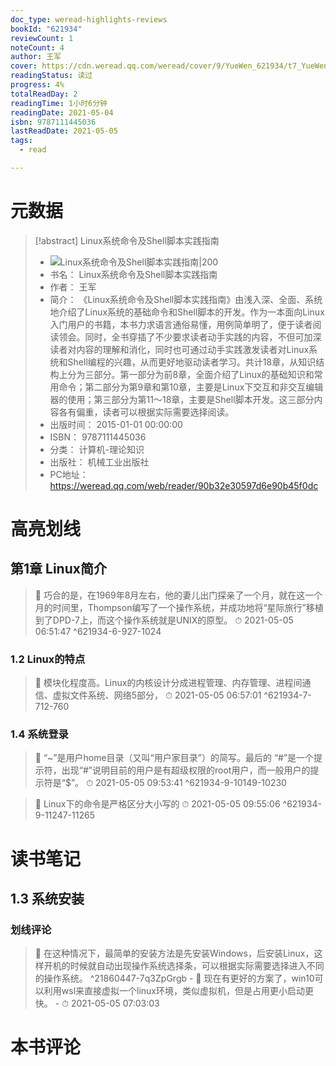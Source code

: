```yaml
---
doc_type: weread-highlights-reviews
bookId: "621934"
reviewCount: 1
noteCount: 4
author: 王军
cover: https://cdn.weread.qq.com/weread/cover/9/YueWen_621934/t7_YueWen_621934.jpg
readingStatus: 读过
progress: 4%
totalReadDay: 2
readingTime: 1小时6分钟
readingDate: 2021-05-04
isbn: 9787111445036
lastReadDate: 2021-05-05
tags:
  - read

---
```

# 元数据
> [!abstract] Linux系统命令及Shell脚本实践指南
> - ![ Linux系统命令及Shell脚本实践指南|200](https://cdn.weread.qq.com/weread/cover/9/YueWen_621934/t7_YueWen_621934.jpg)
> - 书名： Linux系统命令及Shell脚本实践指南
> - 作者： 王军
> - 简介： 《Linux系统命令及Shell脚本实践指南》由浅入深、全面、系统地介绍了Linux系统的基础命令和Shell脚本的开发。作为一本面向Linux入门用户的书籍，本书力求语言通俗易懂，用例简单明了，便于读者阅读领会。同时，全书穿插了不少要求读者动手实践的内容，不但可加深读者对内容的理解和消化，同时也可通过动手实践激发读者对Linux系统和Shell编程的兴趣，从而更好地驱动读者学习。共计18章，从知识结构上分为三部分。第一部分为前8章，全面介绍了Linux的基础知识和常用命令；第二部分为第9章和第10章，主要是Linux下交互和非交互编辑器的使用；第三部分为第11～18章，主要是Shell脚本开发。这三部分内容各有偏重，读者可以根据实际需要选择阅读。
> - 出版时间： 2015-01-01 00:00:00
> - ISBN： 9787111445036
> - 分类： 计算机-理论知识
> - 出版社： 机械工业出版社
> - PC地址：https://weread.qq.com/web/reader/90b32e30597d6e90b45f0dc

# 高亮划线

## 第1章 Linux简介

> 📌 巧合的是，在1969年8月左右，他的妻儿出门探亲了一个月，就在这一个月的时间里，Thompson编写了一个操作系统，并成功地将“星际旅行”移植到了DPD-7上，而这个操作系统就是UNIX的原型。 
> ⏱ 2021-05-05 06:51:47 ^621934-6-927-1024

### 1.2 Linux的特点

> 📌 模块化程度高。Linux的内核设计分成进程管理、内存管理、进程间通信、虚拟文件系统、网络5部分， 
> ⏱ 2021-05-05 06:57:01 ^621934-7-712-760

### 1.4 系统登录

> 📌 “~”是用户home目录（又叫“用户家目录”）的简写。最后的 “#”是一个提示符，出现“#”说明目前的用户是有超级权限的root用户，而一般用户的提示符是“$”。 
> ⏱ 2021-05-05 09:53:41 ^621934-9-10149-10230

> 📌 Linux下的命令是严格区分大小写的 
> ⏱ 2021-05-05 09:55:06 ^621934-9-11247-11265

# 读书笔记

## 1.3 系统安装

### 划线评论
> 📌 在这种情况下，最简单的安装方法是先安装Windows，后安装Linux，这样开机的时候就自动出现操作系统选择条，可以根据实际需要选择进入不同的操作系统。  ^21860447-7q3ZpGrgb
    - 💭 现在有更好的方案了，win10可以利用wsl来直接虚拟一个linux环境，类似虚拟机，但是占用更小启动更快。
    - ⏱ 2021-05-05 07:03:03
   
# 本书评论

